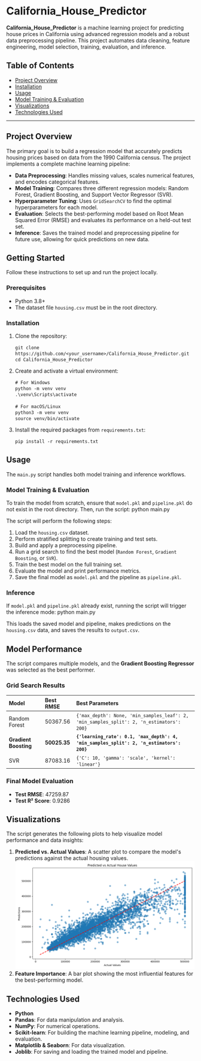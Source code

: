 # California_House_Predictor

**California_House_Predictor** is a machine learning project for predicting house prices in California using advanced regression models and a robust data preprocessing pipeline. This project automates data cleaning, feature engineering, model selection, training, evaluation, and inference.

## Table of Contents
- [Project Overview](#project-overview)
- [Installation](#installation)
- [Usage](#usage)
- [Model Training & Evaluation](#model-training--evaluation)
- [Visualizations](#visualizations)
- [Technologies Used](#technologies-used)
---

## Project Overview

The primary goal is to build a regression model that accurately predicts housing prices based on data from the 1990 California census. The project implements a complete machine learning pipeline:

*   **Data Preprocessing**: Handles missing values, scales numerical features, and encodes categorical features.
*   **Model Training**: Compares three different regression models: Random Forest, Gradient Boosting, and Support Vector Regressor (SVR).
*   **Hyperparameter Tuning**: Uses `GridSearchCV` to find the optimal hyperparameters for each model.
*   **Evaluation**: Selects the best-performing model based on Root Mean Squared Error (RMSE) and evaluates its performance on a held-out test set.
*   **Inference**: Saves the trained model and preprocessing pipeline for future use, allowing for quick predictions on new data.

## Getting Started

Follow these instructions to set up and run the project locally.

### Prerequisites

*   Python 3.8+
*   The dataset file `housing.csv` must be in the root directory.

### Installation

1.  Clone the repository:
    ```
    git clone https://github.com/<your_username>/California_House_Predictor.git
    cd California_House_Predictor
    ```

2.  Create and activate a virtual environment:
    ```
    # For Windows
    python -m venv venv
    .\venv\Scripts\activate

    # For macOS/Linux
    python3 -m venv venv
    source venv/bin/activate
    ```

3.  Install the required packages from `requirements.txt`:
    ```
    pip install -r requirements.txt
    ```

## Usage

The `main.py` script handles both model training and inference workflows.

### Model Training & Evaluation

To train the model from scratch, ensure that `model.pkl` and `pipeline.pkl` do not exist in the root directory. Then, run the script: python main.py

The script will perform the following steps:
1.  Load the `housing.csv` dataset.
2.  Perform stratified splitting to create training and test sets.
3.  Build and apply a preprocessing pipeline.
4.  Run a grid search to find the best model (`Random Forest`, `Gradient Boosting`, or `SVR`).
5.  Train the best model on the full training set.
6.  Evaluate the model and print performance metrics.
7.  Save the final model as `model.pkl` and the pipeline as `pipeline.pkl`.

### Inference

If `model.pkl` and `pipeline.pkl` already exist, running the script will trigger the inference mode: python main.py

This loads the saved model and pipeline, makes predictions on the `housing.csv` data, and saves the results to `output.csv`.

## Model Performance

The script compares multiple models, and the **Gradient Boosting Regressor** was selected as the best performer.

### Grid Search Results

| Model | Best RMSE | Best Parameters |
| :--- | :--- | :--- |
| Random Forest | 50367.56 | `{'max_depth': None, 'min_samples_leaf': 2, 'min_samples_split': 2, 'n_estimators': 200}` |
| **Gradient Boosting** | **50025.35** | **`{'learning_rate': 0.1, 'max_depth': 4, 'min_samples_split': 2, 'n_estimators': 200}`** |
| SVR | 87083.16 | `{'C': 10, 'gamma': 'scale', 'kernel': 'linear'}` |

### Final Model Evaluation

*   **Test RMSE**: 47259.87
*   **Test R² Score**: 0.9286

## Visualizations

The script generates the following plots to help visualize model performance and data insights:
1.  **Predicted vs. Actual Values**: A scatter plot to compare the model's predictions against the actual housing values.
![Regression Model Performance](https://github.com/ANKIT-12GU/California_House_Predictor/blob/7abc3026872f8b1862e2527b15cbbfcdcb7d5700/regression%20model%20performance.png?raw=true)
3.  **Feature Importance**: A bar plot showing the most influential features for the best-performing model.

## Technologies Used

*   **Python**
*   **Pandas**: For data manipulation and analysis.
*   **NumPy**: For numerical operations.
*   **Scikit-learn**: For building the machine learning pipeline, modeling, and evaluation.
*   **Matplotlib & Seaborn**: For data visualization.
*   **Joblib**: For saving and loading the trained model and pipeline.


